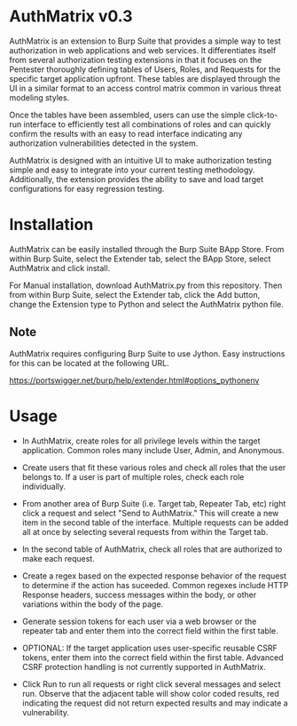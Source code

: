 # AuthMatrix v0.3

AuthMatrix is an extension to Burp Suite that provides a simple way to test authorization in web applications and web services.  It differentiates itself from several authorization testing extensions in that it focuses on the Pentester thoroughly defining tables of Users, Roles, and Requests for the specific target application upfront. These tables are displayed through the UI in a similar format to an access control matrix common in various threat modeling styles. 

Once the tables have been assembled, users can use the simple click-to-run interface to efficiently test all combinations of roles and can quickly confirm the results with an easy to read interface indicating any authorization vulnerabilities detected in the system.  

AuthMatrix is designed with an intuitive UI to make authorization testing simple and easy to integrate into your current testing methodology. Additionally, the extension provides the ability to save and load target configurations for easy regression testing. 

# Installation

AuthMatrix can be easily installed through the Burp Suite BApp Store. From within Burp Suite, select the Extender tab, select the BApp Store, select AuthMatrix and click install.

For Manual installation, download AuthMatrix.py from this repository.  Then from within Burp Suite, select the Extender tab, click the Add button, change the Extension type to Python and select the AuthMatrix python file.

## Note

AuthMatrix requires configuring Burp Suite to use Jython.  Easy instructions for this can be located at the following URL.

https://portswigger.net/burp/help/extender.html#options_pythonenv

# Usage

* In AuthMatrix, create roles for all privilege levels within the target application.  Common roles many include User, Admin, and Anonymous.

* Create users that fit these various roles and check all roles that the user belongs to.  If a user is part of multiple roles, check each role individually.

* From another area of Burp Suite (i.e. Target tab, Repeater Tab, etc) right click a request and select "Send to AuthMatrix." This will create a new item in the second table of the interface.  Multiple requests can be added all at once by selecting several requests from within the Target tab.

* In the second table of AuthMatrix, check all roles that are authorized to make each request.

* Create a regex based on the expected response behavior of the request to determine if the action has suceeded. Common regexes include HTTP Response headers, success messages within the body, or other variations within the body of the page.

* Generate session tokens for each user via a web browser or the repeater tab and enter them into the correct field within the first table.

* OPTIONAL: If the target application uses user-specific reusable CSRF tokens, enter them into the correct field within the first table. Advanced CSRF protection handling is not currently supported in AuthMatrix.

* Click Run to run all requests or right click several messages and select run.  Observe that the adjacent table will show color coded results, red indicating the request did not return expected results and may indicate a vulnerability.



